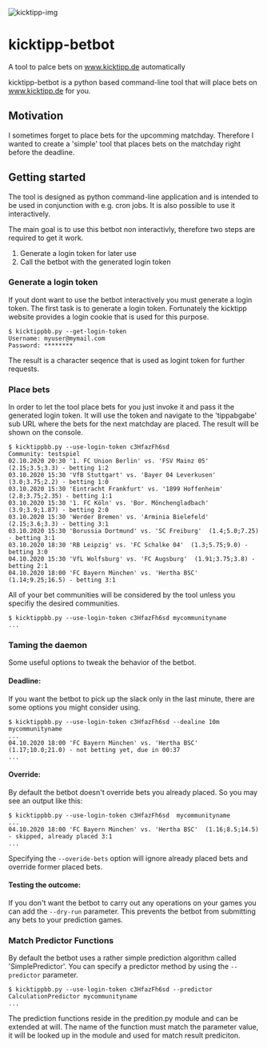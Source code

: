 ![kicktipp-img]

[kicktipp-img]: https://www.kicktipp.de/assets/img/cb1059167120/assets/img/illu/startseite.png "Kicktipp"

kicktipp-betbot
===============

A tool to palce bets on www.kicktipp.de automatically

kicktipp-betbot is a python based command-line tool that will place bets on www.kicktipp.de for you.

Motivation
----------

I sometimes forget to place bets for the upcomming matchday. Therefore I wanted to create a 'simple' tool that places bets on the matchday right before the deadline.

Getting started
---------------

The tool is designed as python command-line application and is intended to be used in conjunction with e.g. cron jobs.
It is also possible to use it interactively.

The main goal is to use this betbot non interactivly, therefore two steps are required to get it work.

1. Generate a login token for later use
2. Call the betbot with the generated login token

### Generate a login token
If yout dont want to use the betbot interactively you must generate a login token.
The first task is to generate a login token. Fortunately the kicktipp website provides a login cookie that is used for this purpose.

```console
$ kicktippbb.py --get-login-token
Username: myuser@mymail.com
Password: ********
```
The result is a character seqence that is used as logint token for further requests.

### Place bets
In order to let the tool place bets for you just invoke it and pass it the generated login token.
It will use the token and navigate to the 'tippabgabe' sub URL where the bets for the next matchday are placed.
The result will be shown on the console.

```console
$ kicktippbb.py --use-login-token c3HfazFh6sd
Community: testspiel
02.10.2020 20:30 '1. FC Union Berlin' vs. 'FSV Mainz 05'  (2.15;3.5;3.3) - betting 1:2
03.10.2020 15:30 'VfB Stuttgart' vs. 'Bayer 04 Leverkusen'  (3.0;3.75;2.2) - betting 1:0
03.10.2020 15:30 'Eintracht Frankfurt' vs. '1899 Hoffenheim'  (2.8;3.75;2.35) - betting 1:1
03.10.2020 15:30 '1. FC Köln' vs. 'Bor. Mönchengladbach'  (3.9;3.9;1.87) - betting 2:0
03.10.2020 15:30 'Werder Bremen' vs. 'Arminia Bielefeld'  (2.15;3.6;3.3) - betting 3:1
03.10.2020 15:30 'Borussia Dortmund' vs. 'SC Freiburg'  (1.4;5.0;7.25) - betting 3:1
03.10.2020 18:30 'RB Leipzig' vs. 'FC Schalke 04'  (1.3;5.75;9.0) - betting 3:0
04.10.2020 15:30 'VfL Wolfsburg' vs. 'FC Augsburg'  (1.91;3.75;3.8) - betting 2:1
04.10.2020 18:00 'FC Bayern München' vs. 'Hertha BSC'  (1.14;9.25;16.5) - betting 3:1
```

All of your bet communities will be considered by the tool unless you specifiy the desired communities.

```console
$ kicktippbb.py --use-login-token c3HfazFh6sd mycommunityname
...
```

### Taming the daemon
Some useful options to tweak the behavior of the betbot.

#### Deadline:
If you want the betbot to pick up the slack only in the last minute, there are some options you might consider using.
```console
$ kicktippbb.py --use-login-token c3HfazFh6sd --dealine 10m mycommunityname
...
04.10.2020 18:00 'FC Bayern München' vs. 'Hertha BSC'  (1.17;10.0;21.0) - not betting yet, due in 00:37
...
```

#### Override:
By default the betbot doesn't override bets you already placed. So you may see an output like this:
```console
$ kicktippbb.py --use-login-token c3HfazFh6sd  mycommunityname
...
04.10.2020 18:00 'FC Bayern München' vs. 'Hertha BSC'  (1.16;8.5;14.5) - skipped, already placed 3:1
...
```
Specifying the ```--overide-bets``` option will ignore already placed bets and override former placed bets.

#### Testing the outcome:
If you don't want the betbot to carry out any operations on your games you can add the ```--dry-run``` parameter. This prevents the betbot from submitting any bets to your prediction games.

### Match Predictor Functions
By default the betbot uses a rather simple prediction algorithm called 'SimplePredictor'. You can specify a predictor method by using the ```--predictor``` parameter.

```console
$ kicktippbb.py --use-login-token c3HfazFh6sd --predictor CalculationPredictor mycommunityname
...
```

The prediction functions reside in the predition.py module and can be extended at will. The name of the function must match the parameter value, it will be looked up in the module and used for match result prediciton.

